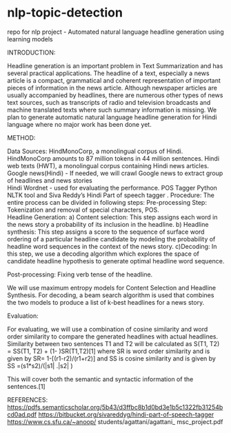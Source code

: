 # nlp-topic-detection

repo for nlp project - Automated natural language headline generation using learning models

INTRODUCTION:

Headline generation is an important problem in Text Summarization and has several practical applications. The headline of a text, especially a news article is a compact, grammatical and coherent representation of important pieces of information in the news article. Although newspaper articles are usually accompanied by headlines, there are numerous other types of news text sources, such as transcripts of radio and television broadcasts and machine translated texts where such summary information is missing. We plan to generate automatic natural language headline generation for Hindi language where no major work has been done yet.

METHOD:

Data Sources:
HindMonoCorp, a monolingual corpus of Hindi. HindMonoCorp amounts to 87 million tokens in 44 million sentences.
Hindi web texts (HWT), a monolingual corpus containing Hindi news articles.
Google news(Hindi) - If needed, we will crawl Google news to extract group of headlines and  news stories  
Hindi Wordnet -  used for evaluating the performance.
POS Tagger
Python NLTK tool and Siva Reddy’s Hindi Part of speech tagger .
Procedure:
The entire process can be divided in following steps:
Pre-processing Step: Tokenization and removal of special characters, POS.         
Headline Generation:
a)  Content selection: This step assigns each word in the news story a probability of its inclusion in the headline.
b) Headline synthesis: This step assigns a score to the sequence of surface word ordering of a particular headline candidate by modeling the probability of headline word sequences in the context of the news story. 
c)Decoding: In  this step, we use a decoding algorithm which explores the space of candidate headline hypothesis to generate optimal headline word sequence.

 Post-processing: Fixing verb tense of the headline.

We will use maximum entropy models for Content Selection and Headline Synthesis. For decoding, a beam search algorithm is used that combines the two models to produce a list of k-best headlines for a news story.

Evaluation:

For evaluating, we will use a combination of cosine similarity and word order similarity to compare the generated headlines with actual headlines.
Similarity between two sentences T1 and T2 will be calculated as 
        S(T1, T2) = SS(T1, T2) + (1- )SR(T1,T2)[1] 
where SR is word order similarity and is given by SR= 1-[(r1-r2)/(r1+r2)]
and SS is cosine similarity and is given by SS =(s1*s2)/(|s1| .|s2| )

This will cover both the semantic and syntactic information of the sentences.[1] 
 
REFERENCES:
 https://pdfs.semanticscholar.org/5b43/d3ffbc8b1d0bd3e1b5c1322fb31254bcd0ad.pdf
 https://bitbucket.org/sivareddyg/hindi-part-of-speech-tagger
 https://www.cs.sfu.ca/~anoop/ students/agattani/agattani_ msc_project.pdf 



